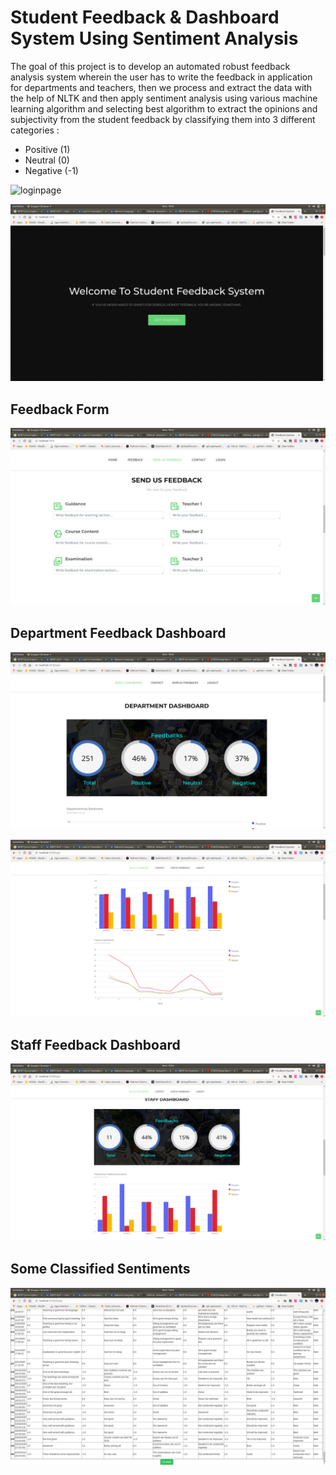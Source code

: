 # Student Feedback & Dashboard System Using Sentiment Analysis #

The goal of this project is to develop an automated robust feedback analysis system wherein the user has to write the feedback in application for departments and teachers, then we process and extract the data with the help of NLTK and then apply sentiment analysis using various machine learning algorithm and selecting best algorithm to extract the opinions and subjectivity from the student feedback by classifying them into 3 different categories :

- Positive (1)
- Neutral (0)
- Negative (-1)


![loginpage](Screenshot(350).png, "Screenshot of Login Page")

![](static/StudentScrn1.png)

## Feedback Form ##
![](static/StudentScrn2.png)

## Department Feedback Dashboard ##
![](static/StudentScrn3.png)

![](static/StudentScrn4.png)

## Staff Feedback Dashboard ##
![](static/StudentScrn15.png)

## Some Classified Sentiments ##
![](static/StudentScrn16.png)

